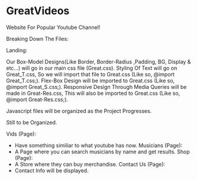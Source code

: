 # GreatVideos
Website For Popular Youtube Channel!

Breaking Down The Files: 

Landing:

Our Box-Model Designs(Like Border, Border-Radius ,Padding, BG, Display & etc...) will go in our main css file (Great.css). Styling Of Text will go on Great_T.css, So we will import that file to Great.css (Like so, @import Great_T.css;). Flex-Box Design will be imported to Great.css (Like so, @import Great_S.css;). Responsive Design Through Media Queries will be made in Great-Res.css, This will also be imported to Great.css (Like so, @import Great-Res.css;). 

Javascript files will be organized as the Project Progresses.

Still to be Organized.

Vids (Page): 
- Have something similiar to what youtube has now.
Musicians (Page):
- A Page where you can search musicians by name and get results. 
Shop (Page):
- A Store where they can buy merchandise.
Contact Us (Page):
- Contact Info will be displayed.
